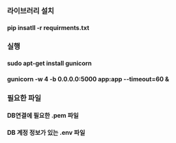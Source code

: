 ### 라이브러리 설치
#### pip insatll -r requirments.txt
### 실행
#### sudo apt-get install gunicorn
#### gunicorn -w 4 -b 0.0.0.0:5000 app:app --timeout=60 &
### 필요한 파일
#### DB연결에 필요한 .pem 파일
#### DB 계정 정보가 있는 .env 파일

